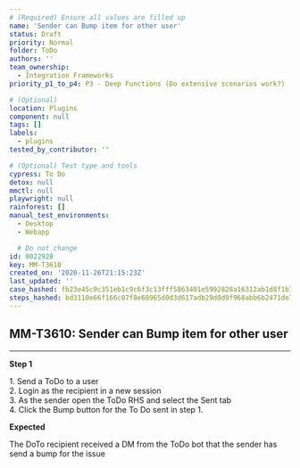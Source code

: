 ```yaml
---
# (Required) Ensure all values are filled up
name: 'Sender can Bump item for other user'
status: Draft
priority: Normal
folder: ToDo
authors: ''
team_ownership:
  - Integration Frameworks
priority_p1_to_p4: P3 - Deep Functions (Do extensive scenarios work?)

# (Optional)
location: Plugins
component: null
tags: []
labels:
  - plugins
tested_by_contributor: ''

# (Optional) Test type and tools
cypress: To Do
detox: null
mmctl: null
playwright: null
rainforest: []
manual_test_environments:
  - Desktop
  - Webapp

  # Do not change
id: 8022928
key: MM-T3610
created_on: '2020-11-26T21:15:23Z'
last_updated: ''
case_hashed: fb23e45c9c351eb1c9c6f3c13fff5863401e5992828a16312ab1d8f1b741c564fadd71011117fbdef556306826c7201f
steps_hashed: bd3110e66f166c07f8e68965d0d3d617adb29d0d9f968abb6b2471de780bc9f3a47e4d0826017d5ef10fce6f144e692a
---
```


<!-- (Auto-generated) Based on frontmatter's "key" and "name" -->

## MM-T3610: Sender can Bump item for other user

---

**Step 1**

1\. Send a ToDo to a user\
2\. Login as the recipient in a new session\
3\. As the sender open the ToDo RHS and select the Sent tab\
4\. Click the Bump button for the To Do sent in step 1.

**Expected**

The DoTo recipient received a DM from the ToDo bot that the sender has send a bump for the issue
